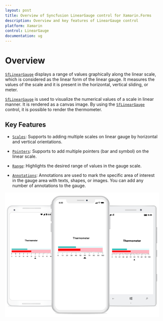 ```yaml
---
layout: post
title: Overview of Syncfusion LinearGauge control for Xamarin.Forms
description: Overview and key features of LinearGauge control
platform: Xamarin
control: LinearGauge
documentation: ug
---
```


# Overview

[`SfLinearGauge`](https://help.syncfusion.com/cr/cref_files/xamarin/sfgauge/Syncfusion.SfGauge.XForms~Syncfusion.SfGauge.XForms.SfLinearGauge.html) displays a range of values graphically along the linear scale, which is considered as the linear form of the linear gauge. It measures the values of the scale and it is present in the horizontal, vertical sliding, or meter. 

[`SfLinearGauge`](https://help.syncfusion.com/cr/cref_files/xamarin/sfgauge/Syncfusion.SfGauge.XForms~Syncfusion.SfGauge.XForms.SfLinearGauge.html) is used to visualize the numerical values of a scale in linear manner. It is rendered as a canvas image. By using the [`SfLinearGauge`](https://help.syncfusion.com/cr/cref_files/xamarin/sfgauge/Syncfusion.SfGauge.XForms~Syncfusion.SfGauge.XForms.SfLinearGauge.html) control, it is possible to render the thermometer.


## Key Features

* [`Scales`](https://help.syncfusion.com/cr/cref_files/xamarin/sfgauge/Syncfusion.SfGauge.XForms~Syncfusion.SfGauge.XForms.SfLinearGauge~Scales.html): Supports to adding multiple scales on linear gauge by horizontal and vertical orientations.

* [`Pointers`](https://help.syncfusion.com/cr/cref_files/xamarin/sfgauge/Syncfusion.SfGauge.XForms~Syncfusion.SfGauge.XForms.LinearScale~Pointers.html): Supports to add multiple pointers (bar and symbol) on the linear scale.

* [`Range`](https://help.syncfusion.com/cr/cref_files/xamarin/sfgauge/Syncfusion.SfGauge.XForms~Syncfusion.SfGauge.XForms.LinearRange.html): Highlights the desired range of values in the gauge scale.

* [`Annotations`](https://help.syncfusion.com/cr/cref_files/xamarin/sfgauge/Syncfusion.SfGauge.XForms~Syncfusion.SfGauge.XForms.SfLinearGauge~Annotations.html): Annotations are used to mark the specific area of interest in the gauge area with texts, shapes, or images. You can add any number of annotations to the gauge.

![](overview_images/overview.png)






